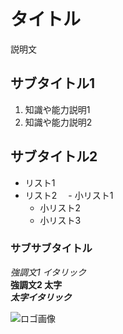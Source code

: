 # タイトル
説明文

## サブタイトル1
1. 知識や能力説明1
2. 知識や能力説明2

## サブタイトル2
- リスト1
- リスト2
　- 小リスト1
   - 小リスト2
    - 小リスト3

### サブサブタイトル
*強調文1 イタリック*  
**強調文2 太字**  
***太字イタリック***  

![ロゴ画像](image.jpg)
